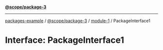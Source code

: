 [**@scope/package-3**](../../README.md)

***

[packages-example](../../../README.md) / [@scope/package-3](../../README.md) / [module-1](../README.md) / PackageInterface1

# Interface: PackageInterface1
